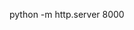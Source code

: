 <!-- RUN THE BELOW CODE IN THE TERMINAL OR CMD TO RUN THE SERVER -->

python -m http.server 8000

<!-- The link " http://localhost:8000/ " will take you to the websites directory -->